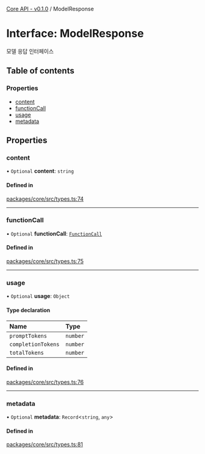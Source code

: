[Core API - v0.1.0](../README.md) / ModelResponse

# Interface: ModelResponse

모델 응답 인터페이스

## Table of contents

### Properties

- [content](ModelResponse.md#content)
- [functionCall](ModelResponse.md#functioncall)
- [usage](ModelResponse.md#usage)
- [metadata](ModelResponse.md#metadata)

## Properties

### <a id="content" name="content"></a> content

• `Optional` **content**: `string`

#### Defined in

[packages/core/src/types.ts:74](https://github.com/robotaio/robota/blob/main/packages/core/src/types.ts#L74)

___

### <a id="functioncall" name="functioncall"></a> functionCall

• `Optional` **functionCall**: [`FunctionCall`](FunctionCall.md)

#### Defined in

[packages/core/src/types.ts:75](https://github.com/robotaio/robota/blob/main/packages/core/src/types.ts#L75)

___

### <a id="usage" name="usage"></a> usage

• `Optional` **usage**: `Object`

#### Type declaration

| Name | Type |
| :------ | :------ |
| `promptTokens` | `number` |
| `completionTokens` | `number` |
| `totalTokens` | `number` |

#### Defined in

[packages/core/src/types.ts:76](https://github.com/robotaio/robota/blob/main/packages/core/src/types.ts#L76)

___

### <a id="metadata" name="metadata"></a> metadata

• `Optional` **metadata**: `Record`\<`string`, `any`\>

#### Defined in

[packages/core/src/types.ts:81](https://github.com/robotaio/robota/blob/main/packages/core/src/types.ts#L81)

